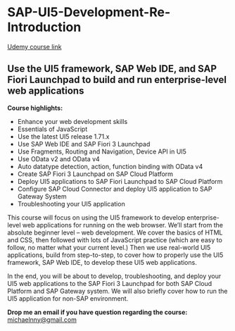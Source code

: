 # SAP-UI5-Development-Re-Introduction

[Udemy course link](https://www.udemy.com/course/sap-ui5-development-re-introduction/?referralCode=FD40C4E48A7AA7DA2CDC)

## Use the UI5 framework, SAP Web IDE, and SAP Fiori Launchpad to build and run enterprise-level web applications



**Course highlights:**
- Enhance your web development skills
- Essentials of JavaScript
- Use the latest UI5 release 1.71.x
- Use SAP Web IDE and SAP Fiori 3 Launchpad
- Use Fragments, Routing and Navigation, Device API in UI5
- Use OData v2 and OData v4
- Auto datatype detection, action, function binding with OData v4
- Create SAP Fiori 3 Launchpad on SAP Cloud Platform
- Deploy UI5 applications to SAP Fiori Launchpad to SAP Cloud Platform
- Configure SAP Cloud Connector and deploy UI5 application to SAP Gateway System
- Troubleshooting your UI5 application


This course will focus on using the UI5 framework to develop enterprise-level web applications for running on the web browser. We’ll start from the absolute beginner level – web development. We cover the basics of HTML and CSS, then followed with lots of JavaScript practice (which are easy to follow, no matter what your current level.) Then we use real-world UI5 applications, build from step-to-step, to cover how to properly use the UI5 framework, SAP Web IDE, to develop these UI5 web applications. 

In the end, you will be about to develop, troubleshooting, and deploy your UI5 web applications to the SAP Fiori 3 Launchpad for both SAP Cloud Platform and SAP Gateway system. We will also briefly cover how to run the UI5 application for non-SAP environment.


**Drop me an email if you have question regarding the course:**
michaelnny@gmail.com
